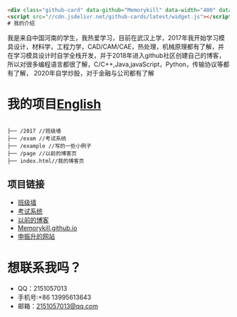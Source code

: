 ```html
<div class="github-card" data-github="Memorykill" data-width="400" data-height="" data-theme="default"></div>
<script src="//cdn.jsdelivr.net/github-cards/latest/widget.js"></script>
# 我的介绍
```
我是来自中国河南的学生，我热爱学习，目前在武汉上学，2017年我开始学习模具设计，材料学，工程力学，CAD/CAM/CAE，热处理，机械原理都有了解，并在学习模具设计时自学全栈开发，并于2018年进入github社区创建自己的博客，所以对很多编程语言都很了解，C/C++,Java,javaScript，Python，传输协议等都有了解，
2020年自学炒股，对于金融与公司都有了解
# 我的项目[English](https://github.com/Memorykill/Memorykill.github.io/blob/master/guide/readEnglish.md)
<pre><code>
├── /2017 //班级墙
├── /exam //考试系统
├── /example //写的一些小例子
├── /page //以前的博客页
├── index.html//我的博客页
</pre></code>
## 项目链接
* [班级墙](http://520you.club/2017)
* [考试系统](http://520you.club/exam)
* [以前的博客](http://520you.club/page/author)
* [Memorykill.github.io](https://memorykill.github.io/)
* [申振升的网站](https://memorykill.github.io/)
# 想联系我吗？
- QQ：2151057013 
- 手机号:+86 13995613643 
- 邮箱：2151057013@qq.com

